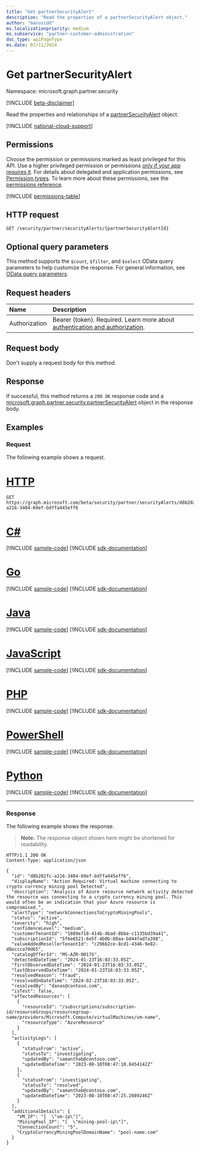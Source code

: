 ```yaml
---
title: "Get partnerSecurityAlert"
description: "Read the properties of a partnerSecurityAlert object."
author: "manusidd"
ms.localizationpriority: medium
ms.subservice: "partner-customer-administration"
doc_type: apiPageType
ms.date: 07/11/2024
---
```


# Get partnerSecurityAlert

Namespace: microsoft.graph.partner.security

[!INCLUDE [beta-disclaimer](../../includes/beta-disclaimer.md)]

Read the properties and relationships of a [partnerSecurityAlert](../resources/partner-security-partnersecurityalert.md) object.

[!INCLUDE [national-cloud-support](../../includes/global-us.md)]

## Permissions

Choose the permission or permissions marked as least privileged for this API. Use a higher privileged permission or permissions [only if your app requires it](/graph/permissions-overview#best-practices-for-using-microsoft-graph-permissions). For details about delegated and application permissions, see [Permission types](/graph/permissions-overview#permission-types). To learn more about these permissions, see the [permissions reference](/graph/permissions-reference).

<!-- { "blockType": "permissions", "name": "partner_security_partnersecurityalert_get" } -->
[!INCLUDE [permissions-table](../includes/permissions/partner-security-partnersecurityalert-get-permissions.md)]

## HTTP request

<!-- {
  "blockType": "ignored"
}
-->
``` http
GET /security/partner/securityAlerts/{partnerSecurityAlertId}
```

## Optional query parameters

This method supports the `$count`, `$filter`, and `$select` OData query parameters to help customize the response. For general information, see [OData query parameters](/graph/query-parameters).

## Request headers

|Name|Description|
|:---|:---|
|Authorization|Bearer {token}. Required. Learn more about [authentication and authorization](/graph/auth/auth-concepts).|

## Request body

Don't supply a request body for this method.

## Response

If successful, this method returns a `200 OK` response code and a [microsoft.graph.partner.security.partnerSecurityAlert](../resources/partner-security-partnersecurityalert.md) object in the response body.

## Examples

### Request

The following example shows a request.
# [HTTP](#tab/http)
<!-- {
  "blockType": "request",
  "name": "get_partnersecurityalert"
}
-->
``` http
GET https://graph.microsoft.com/beta/security/partner/securityAlerts/d8b202fc-a216-3404-69ef-bdffa445eff6
```

# [C#](#tab/csharp)
[!INCLUDE [sample-code](../includes/snippets/csharp/get-partnersecurityalert-csharp-snippets.md)]
[!INCLUDE [sdk-documentation](../includes/snippets/snippets-sdk-documentation-link.md)]

# [Go](#tab/go)
[!INCLUDE [sample-code](../includes/snippets/go/get-partnersecurityalert-go-snippets.md)]
[!INCLUDE [sdk-documentation](../includes/snippets/snippets-sdk-documentation-link.md)]

# [Java](#tab/java)
[!INCLUDE [sample-code](../includes/snippets/java/get-partnersecurityalert-java-snippets.md)]
[!INCLUDE [sdk-documentation](../includes/snippets/snippets-sdk-documentation-link.md)]

# [JavaScript](#tab/javascript)
[!INCLUDE [sample-code](../includes/snippets/javascript/get-partnersecurityalert-javascript-snippets.md)]
[!INCLUDE [sdk-documentation](../includes/snippets/snippets-sdk-documentation-link.md)]

# [PHP](#tab/php)
[!INCLUDE [sample-code](../includes/snippets/php/get-partnersecurityalert-php-snippets.md)]
[!INCLUDE [sdk-documentation](../includes/snippets/snippets-sdk-documentation-link.md)]

# [PowerShell](#tab/powershell)
[!INCLUDE [sample-code](../includes/snippets/powershell/get-partnersecurityalert-powershell-snippets.md)]
[!INCLUDE [sdk-documentation](../includes/snippets/snippets-sdk-documentation-link.md)]

# [Python](#tab/python)
[!INCLUDE [sample-code](../includes/snippets/python/get-partnersecurityalert-python-snippets.md)]
[!INCLUDE [sdk-documentation](../includes/snippets/snippets-sdk-documentation-link.md)]

---

### Response

The following example shows the response.
>**Note:** The response object shown here might be shortened for readability.
<!-- {
  "blockType": "response",
  "truncated": true,
  "@odata.type": "microsoft.graph.partner.security.partnerSecurityAlert"
}
-->
``` http
HTTP/1.1 200 OK
Content-Type: application/json

{
  "id": "d8b202fc-a216-3404-69ef-bdffa445eff6",
  "displayName": "Action Required: Virtual machine connecting to crypto currency mining pool Detected",
  "description": "Analysis of Azure resource network activity detected the resource was connecting to a crypto currency mining pool. This would often be an indication that your Azure resource is compromised.",
  "alertType": "networkConnectionsToCryptoMiningPools",
  "status": "active",
  "severity": "high",
  "confidenceLevel": "medium",
  "customerTenantId": "1889e718-414b-4bad-8bbe-c1135bd39a41",
  "subscriptionId": "5f6e6521-6e5f-4b0b-80aa-bd44fad7a398",
  "valueAddedResellerTenantId": "c296b2ce-8cd1-4346-9e82-d8eccca70d65",
  "catalogOfferId": "MS-AZR-0017G",
  "detectedDateTime": "2024-01-23T16:03:33.05Z",
  "firstObservedDateTime": "2024-01-23T16:03:33.05Z",
  "lastObservedDateTime": "2024-01-23T16:03:33.05Z",
  "resolvedReason": "fraud",
  "resolvedOnDateTime": "2024-02-23T16:03:33.05Z",
  "resolvedBy": "danas@contoso.com",
  "isTest": false,
  "affectedResources": [
    {
      "resourceId": "/subscriptions/subscription-id/resourceGroups/resourcegroup-name/providers/Microsoft.Compute/virtualMachines/vm-name",
      "resourceType": "AzureResource"
    }
  ],
  "activityLogs": [
    {
      "statusFrom": "active",
      "statusTo": "investigating",
      "updatedBy": "samanthab@contoso.com",
      "updatedDateTime": "2023-08-10T08:47:10.8454142Z"
    },
    {
      "statusFrom": "investigating",
      "statusTo": "resolved",
      "updatedBy": "samanthab@contoso.com",
      "updatedDateTime": "2023-08-10T08:47:25.2089246Z"
    }
  ],
  "additionalDetails": {
    "VM_IP": "[  \"vm-ip\"]",
    "MiningPool_IP": "[  \"mining-pool-ip\"]",
    "ConnectionCount": "5",
    "CryptoCurrencyMiningPoolDomainName": "pool-name.com"
  }
}
```

